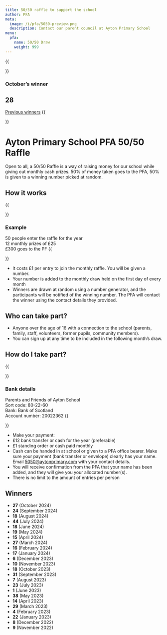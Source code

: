 ```yaml
---
title: 50/50 raffle to support the school
author: PFA
meta:
  image: /i/pfa/5050-preview.png
  description: Contact our parent council at Ayton Primary School
menu:
  pfa:
    name: 50/50 Draw
    weight: 999
---
```


{{<aside side="left">}}
 ### October’s winner
 # 28

 [Previous winners](#winners)
{{</aside>}}

# Ayton Primary School PFA 50/50 Raffle

Open to all, a 50/50 Raffle is a way of raising money for our school while giving out monthly cash prizes. 50% of money taken goes to the PFA, 50% is given to a winning number picked at random.

## How it works

{{<aside side="right">}}
### Example

50 people enter the raffle for the year  
12 monthly prizes of £25  
£300 goes to the PF
{{</aside>}}

* It costs £1 per entry to join the monthly
raffle. You will be given a number.
* Your number is added to the monthly draw
held on the first day of every month
* Winners are drawn at random using a number
generator, and the participants will be notified of the winning number. The PFA will contact the winner using the contact details they provided.

## Who can take part?

* Anyone over the age of 16 with a connection to the school (parents, family, staff, volunteers, former pupils, community members).
* You can sign up at any time to be included in the following month’s draw.

## How do I take part?

{{<aside side="right">}}
### Bank details

Parents and Friends of Ayton School  
Sort code: 80-22-60  
Bank: Bank of Scotland  
Account number: 20022362
{{</aside>}}

* Make your payment:
* £12 bank transfer or cash for the year (preferable)
* £1 standing order or cash paid monthly
* Cash can be handed in at school or given to a PFA office bearer. Make sure your payment (bank transfer or envelope) clearly has your name. Email 5050@aytonprimary.com with your contact details.
* You will receive confirmation from the PFA that your name has been added, and they will give you your allocated number(s).
* There is no limit to the amount of entries per person

## Winners

* **27** (October 2024)
* **24** (September 2024)
* **18** (August 2024)
* **44** (July 2024)
* **18** (June 2024)
* **19** (May 2024)
* **15** (April 2024)
* **27** (March 2024)
* **16** (February 2024)
* **17** (January 2024)
* **6** (December 2023)
* **10** (November 2023)
* **18** (October 2023)
* **31** (September 2023)
* **7** (August 2023)
* **23** (July 2023)
* **1** (June 2023)
* **38** (May 2023)
* **14** (April 2023)
* **29** (March 2023)
* **4** (February 2023)
* **22** (January 2023)
* **8** (December 2022)
* **9** (November 2022)
